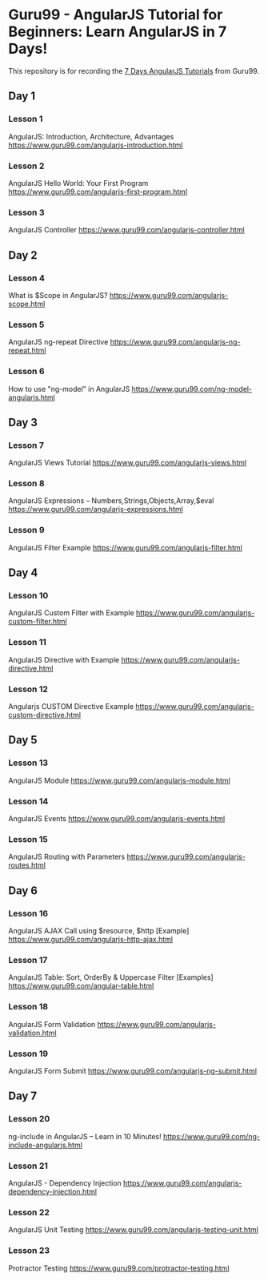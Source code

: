 # Guru99 - AngularJS Tutorial for Beginners: Learn AngularJS in 7 Days!

This repository is for recording the [7 Days AngularJS Tutorials](https://www.guru99.com/angularjs-tutorial.html) from Guru99.

## Day 1
### Lesson 1
AngularJS: Introduction, Architecture, Advantages
https://www.guru99.com/angularjs-introduction.html
 
### Lesson 2
AngularJS Hello World: Your First Program
https://www.guru99.com/angularjs-first-program.html
 
### Lesson 3
AngularJS Controller
https://www.guru99.com/angularjs-controller.html

## Day 2

### Lesson 4
What is $Scope in AngularJS?
https://www.guru99.com/angularjs-scope.html
 
### Lesson 5
AngularJS ng-repeat Directive
https://www.guru99.com/angularjs-ng-repeat.html
 
### Lesson 6
How to use "ng-model" in AngularJS
https://www.guru99.com/ng-model-angularjs.html


## Day 3

### Lesson 7
AngularJS Views Tutorial
https://www.guru99.com/angularjs-views.html
 
### Lesson 8
AngularJS Expressions – Numbers,Strings,Objects,Array,$eval
https://www.guru99.com/angularjs-expressions.html
 
### Lesson 9
AngularJS Filter Example
https://www.guru99.com/angularjs-filter.html

## Day 4

### Lesson 10
AngularJS Custom Filter with Example
https://www.guru99.com/angularjs-custom-filter.html
 
### Lesson 11
AngularJS Directive with Example
https://www.guru99.com/angularjs-directive.html

 ### Lesson 12
Angularjs CUSTOM Directive Example
https://www.guru99.com/angularjs-custom-directive.html

## Day 5

### Lesson 13
AngularJS Module
https://www.guru99.com/angularjs-module.html

### Lesson 14
AngularJS Events
https://www.guru99.com/angularjs-events.html
 
### Lesson 15
AngularJS Routing with Parameters
https://www.guru99.com/angularjs-routes.html
 
## Day 6

### Lesson 16
AngularJS AJAX Call using $resource, $http [Example]
https://www.guru99.com/angularjs-http-ajax.html
 
### Lesson 17
AngularJS Table: Sort, OrderBy & Uppercase Filter [Examples]
https://www.guru99.com/angular-table.html
 
### Lesson 18
AngularJS Form Validation
https://www.guru99.com/angularjs-validation.html
 
### Lesson 19
AngularJS Form Submit
https://www.guru99.com/angularjs-ng-submit.html

## Day 7

### Lesson 20
ng-include in AngularJS – Learn in 10 Minutes!
https://www.guru99.com/ng-include-angularjs.html
 
### Lesson 21
AngularJS - Dependency Injection
https://www.guru99.com/angularjs-dependency-injection.html
 
### Lesson 22
AngularJS Unit Testing
https://www.guru99.com/angularjs-testing-unit.html
 
### Lesson 23
Protractor Testing
https://www.guru99.com/protractor-testing.html